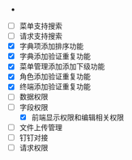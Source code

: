 - 
- [ ] 菜单支持搜索
- [ ] 请求支持搜索
- [x] 字典项添加排序功能
- [x] 字典添加验证重复功能
- [x] 菜单管理添加添加下级功能
- [x] 角色添加验证重复功能
- [x] 终端添加验证重复功能
- [ ] 数据权限
- [ ] 字段权限
  - [x] 前端显示权限和编辑相关权限
- [ ] 文件上传管理
- [ ] 钉钉对接
- [ ] 请求权限